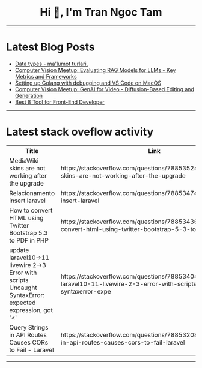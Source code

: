 <h1 align="center">Hi 👋, I'm Tran Ngoc Tam</h1>

---

# Latest Blog Posts 
<!-- BLOG-POST-LIST:START -->
- [Data types - ma&#39;lumot turlari.](https://dev.to/sunnat_qayumov_2db67b1ba1/data-types-malumot-turlari-207p)
- [Computer Vision Meetup: Evaluating RAG Models for LLMs - Key Metrics and Frameworks](https://dev.to/voxel51/computer-vision-meetup-evaluating-rag-models-for-llms-key-metrics-and-frameworks-2cpj)
- [Setting up Golang with debugging and VS Code on MacOS](https://dev.to/nerdherd/setting-up-golang-with-debugging-and-vs-code-on-macos-2haf)
- [Computer Vision Meetup: GenAI for Video - Diffusion-Based Editing and Generation](https://dev.to/voxel51/computer-vision-meetup-genai-for-video-diffusion-based-editing-and-generation-42mh)
- [Best 8 Tool for Front-End Developer](https://dev.to/bizmavenhub/best-8-tool-for-front-end-developer-2ilb)
<!-- BLOG-POST-LIST:END -->

---

# Latest stack oveflow activity
<table>
  <tr><th>Title</th><th>Link</th></tr>
  <!-- STACKOVERFLOW:START --><tr><td>MediaWiki skins are not working after the upgrade</td><td>https://stackoverflow.com/questions/78853524/mediawiki-skins-are-not-working-after-the-upgrade</td></tr><tr><td>Relacionamento insert laravel</td><td>https://stackoverflow.com/questions/78853474/relacionamento-insert-laravel</td></tr><tr><td>How to convert HTML using Twitter Bootstrap 5.3 to PDF in PHP</td><td>https://stackoverflow.com/questions/78853436/how-to-convert-html-using-twitter-bootstrap-5-3-to-pdf-in-php</td></tr><tr><td>update laravel10-&gt;11 livewire 2-&gt;3 Error with scripts Uncaught SyntaxError: expected expression, got &#39;&lt;&#39;</td><td>https://stackoverflow.com/questions/78853404/update-laravel10-11-livewire-2-3-error-with-scripts-uncaught-syntaxerror-expe</td></tr><tr><td>Query Strings in API Routes Causes CORs to Fail - Laravel</td><td>https://stackoverflow.com/questions/78853208/query-strings-in-api-routes-causes-cors-to-fail-laravel</td></tr><!-- STACKOVERFLOW:END -->
</table>

---



